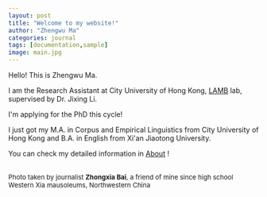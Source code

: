 ```yaml
---
layout: post
title: "Welcome to my website!"
author: "Zhengwu Ma"
categories: journal
tags: [documentation,sample]
image: main.jpg
---
```


Hello! This is Zhengwu Ma.<br>

I am the Research Assistant at City University of Hong Kong, [LAMB](https://compneurolinglab.github.io/) lab, supervised by Dr. Jixing Li. <br> 

I'm applying for the PhD this cycle! <br>

I just got my M.A. in Corpus and Empirical Linguistics from City University of Hong Kong and B.A. in English from Xi'an Jiaotong University. <br>

You can check my detailed information in [About](https://zhengwuma.github.io/about.html) ! <br><br>


<font size="2"> Photo taken by journalist <b>Zhongxia Bai</b>, a friend of mine since high school </font><br>
<font size="2">Western Xia mausoleums, Northwestern China </font>



